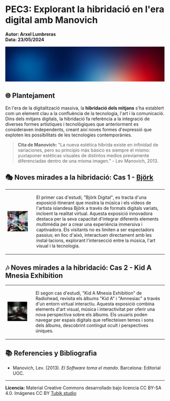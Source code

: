 # PEC3: Explorant la hibridació en l'era digital amb Manovich

**Autor: Arxel Lumbreras**  
**Data: 23/05/2024**  

![Cultura Digital](https://github.com/arxelumchugas/PEC3_Lumbreras_Arxel/blob/8d9d63ddbbfbe0fd418e9962b48ef3c11a0a1a7e/background.png)

## 🌐 Plantejament

En l'era de la digitalització massiva, la **hibridació dels mitjans** s'ha establert com un element clau a la confluència de la tecnologia, l'art i la comunicació. Dins dels mitjans digitals, la hibridació fa referència a la integració de diverses formes artístiques i tecnològiques que anteriorment es consideraven independents, creant així noves formes d'expressió que exploten les possibilitats de les tecnologies contemporànies.

> **Cita de Manovich:**
> "La nueva estética híbrida existe en infinidad de variaciones, pero su principio más básico es siempre el mismo: yuxtaponer estéticas visuales de distintos medios previamente diferenciadas dentro de una misma imagen." - Lev Manovich, 2013.

## 🎭 Noves mirades a la hibridació: Cas 1 - [Björk](Digitalhttps://github.com/arxelumchugas/PEC3_Lumbreras_Arxel/blob/7ba98379a8ae081f4996c6d83b4fc5718a41411f/bjork.md)
<table>
  <tr>
    <td>
      <img src="https://github.com/arxelumchugas/PEC3_Lumbreras_Arxel/blob/c1f3e9e8dc44812353de1c9dad80f3cff836a3e7/Two" width="700" alt="Björk Digital">
    </td>
    <td style="vertical-align: top; padding-left: 20px;">
      <p>El primer cas d'estudi, "Björk Digital", es tracta d'una exposició itinerant que mostra la música i els vídeos de l'artista islandesa Björk a través de formats digitals variats, incloent la realitat virtual. Aquesta exposició innovadora destaca per la seva capacitat d'integrar diferents elements multimèdia per a crear una experiència immersiva i captivadora. Els visitants no es limiten a ser espectadors passius; en lloc d'això, interactuen directament amb les instal·lacions, explorant l'intersecció entre la música, l'art visual i la tecnologia.</p>
    </td>
  </tr>
</table>


## 🎶 Noves mirades a la hibridació: Cas 2 - Kid A Mnesia Exhibition
<table>
  <tr>
    <td>
      <img src="https://github.com/arxelumchugas/PEC3_Lumbreras_Arxel/blob/fba509ec264642d8c89756a404f1c00e8355b8f3/One" width="500" alt="Kid A Mnesia Exhibition">
    </td>
    <td style="vertical-align: top; padding-left: 20px;">
      <p>El segon cas d'estudi, "Kid A Mnesia Exhibition" de Radiohead, revisita els àlbums "Kid A" i "Amnesiac" a través d'un entorn virtual interactiu. Aquesta exposició combina elements d'art visual, música i interactivitat per oferir una nova perspectiva sobre els àlbums. Els usuaris poden navegar per espais digitals que reflecteixen temes i sons dels àlbums, descobrint contingut ocult i perspectives úniques.</p>
    </td>
  </tr>
</table>


## 📚 Referencies y Bibliografia

- Manovich, Lev. (2013). *El Software toma el mando*. Barcelona: Editorial UOC.

---

**Licencia:** Material Creative Commons desarrollado bajo licencia CC BY-SA 4.0. Imágenes CC BY [Tubik studio](https://blog.tubikstudio.com/how-to-create-original-flat-illustrations-designers-tips/)
